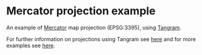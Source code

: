 # Mercator projection example

An example of [Mercator](https://en.wikipedia.org/wiki/Mercator_projection) map projection (EPSG:3395), using [Tangram](http://mapzen.com/tangram).

For further information on projections using Tangram see [here](https://tangrams.readthedocs.io/en/master/Overviews/Projections-Overview/) and for more examples see [here](https://github.com/meetar/projection-tests/).